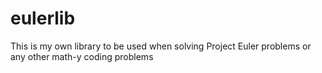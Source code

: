 # eulerlib
This is my own library to be used when solving Project Euler problems or any other math-y coding problems
